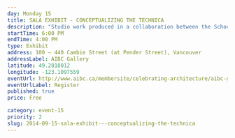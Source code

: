 ```yaml
---
day: Monday 15
title: SALA EXHIBIT - CONCEPTUALIZING THE TECHNICA
description: "Studio work produced in a collaboration between the School of Architecture and Landscape Architecture and the UBC First Nations House of Learning. Projects explore the concept of “Research Centre” development in one of four institutional variants: centre, museum, archive, or memorial. Runs to September 19. "
startTime: 6:00 PM
endTime: 4:00 PM
type: Exhibit
address: 100 – 440 Cambie Street (at Pender Street), Vancouver
addressLabel: AIBC Gallery
latitude: 49.2818012
longitude: -123.1097559
eventUrl: http://www.aibc.ca/membersite/celebrating-architecture/aibc-gallery/
eventUrlLabel: Register
published: true
price: Free

category: event-15
priority: 2
slug: 2014-09-15-sala-exhibit---conceptualizing-the-technica
---
```

